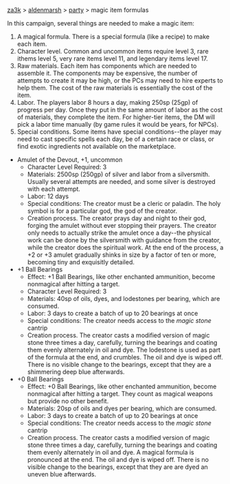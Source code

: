 [za3k](/) > [aldenmarsh](/aldenmarsh/) > [party](players1) > magic item formulas

In this campaign, several things are needed to make a magic item:
1. A magical formula. There is a special formula (like a recipe) to make each item.
2. Character level. Common and uncommon items require level 3, rare ithems level 5, very rare items level 11, and legendary items level 17.
3. Raw materials. Each item has components which are needed to assemble it. The components may be expensive, the number of attempts to create it may be high, or the PCs may need to hire experts to help them. The cost of the raw materials is essentially the cost of the item.
4. Labor. The players labor 8 hours a day, making 250sp (25gp) of progress per day. Once they put in the same amount of labor as the cost of materials, they complete the item. For higher-tier items, the DM will pick a labor time manually (by game rules it would be years, for NPCs).
5. Special conditions. Some items have special conditions--the player may need to cast specific spells each day, be of a certain race or class, or find exotic ingredients not available on the marketplace.

- Amulet of the Devout, +1, uncommon
    - Character Level Required: 3
    - Materials: 2500sp (250gp) of silver and labor from a silversmith. Usually several attempts are needed, and some silver is destroyed with each attempt.
    - Labor: 12 days
    - Special conditions: The creator must be a cleric or paladin. The holy symbol is for a particular god, the god of the creator.
    - Creation process. The creator prays day and night to their god, forging the amulet without ever stopping their prayers. The creator only needs to actually strike the amulet once a day--the physical work can be done by the silversmith with guidance from the creator, while the creator does the spiritual work. At the end of the process, a +2 or +3 amulet gradually shinks in size by a factor of ten or more, becoming tiny and exquisitly detailed.
- +1 Ball Bearings
    - Effect: +1 Ball Bearings, like other enchanted ammunition, become nonmagical after hitting a target.
    - Character Level Required: 3
    - Materials: 40sp of oils, dyes, and lodestones per bearing, which are consumed.
    - Labor: 3 days to create a batch of up to 20 bearings at once
    - Special conditions: The creator needs access to the *magic stone* cantrip
    - Creation process. The creator casts a modified version of magic stone three times a day, carefully, turning the bearings and coating them evenly alternately in oil and dye. The lodestone is used as part of the formula at the end, and crumbles. The oil and dye is wiped off. There is no visible change to the bearings, except that they are a shimmering deep blue afterwards.
- +0 Ball Bearings
    - Effect: +0 Ball Bearings, like other enchanted ammunition, become nonmagical after hitting a target. They count as magical weapons but provide no other benefit.
    - Materials: 20sp of oils and dyes per bearing, which are consumed.
    - Labor: 3 days to create a batch of up to 20 bearings at once
    - Special conditions: The creator needs access to the *magic stone* cantrip
    - Creation process. The creator casts a modified version of magic stone three times a day, carefully, turning the bearings and coating them evenly alternately in oil and dye. A magical formula is pronounced at the end. The oil and dye is wiped off. There is no visible change to the bearings, except that they are are dyed an uneven blue afterwards.

